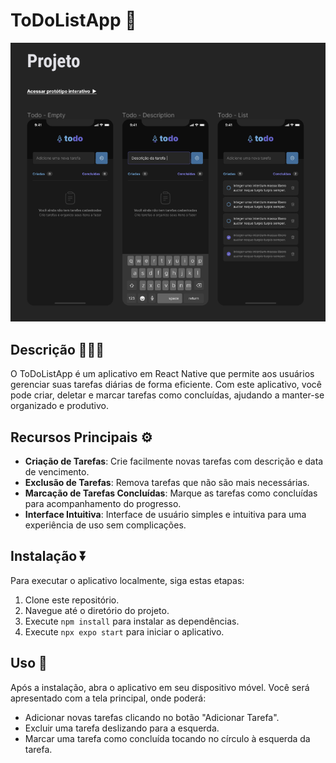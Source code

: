 # ToDoListApp 📝

![ToDoListApp Logo](/assets/image.png)

## Descrição 👨🏾‍💻

O ToDoListApp é um aplicativo em React Native que permite aos usuários gerenciar suas tarefas diárias de forma eficiente. Com este aplicativo, você pode criar, deletar e marcar tarefas como concluídas, ajudando a manter-se organizado e produtivo.

## Recursos Principais ⚙️

- **Criação de Tarefas**: Crie facilmente novas tarefas com descrição e data de vencimento.
- **Exclusão de Tarefas**: Remova tarefas que não são mais necessárias.
- **Marcação de Tarefas Concluídas**: Marque as tarefas como concluídas para acompanhamento do progresso.
- **Interface Intuitiva**: Interface de usuário simples e intuitiva para uma experiência de uso sem complicações.

## Instalação ⏬

Para executar o aplicativo localmente, siga estas etapas:

1. Clone este repositório.
2. Navegue até o diretório do projeto.
3. Execute `npm install` para instalar as dependências.
4. Execute `npx expo start` para iniciar o aplicativo.

## Uso 📲

Após a instalação, abra o aplicativo em seu dispositivo móvel. Você será apresentado com a tela principal, onde poderá:

- Adicionar novas tarefas clicando no botão "Adicionar Tarefa".
- Excluir uma tarefa deslizando para a esquerda.
- Marcar uma tarefa como concluída tocando no círculo à esquerda da tarefa.

